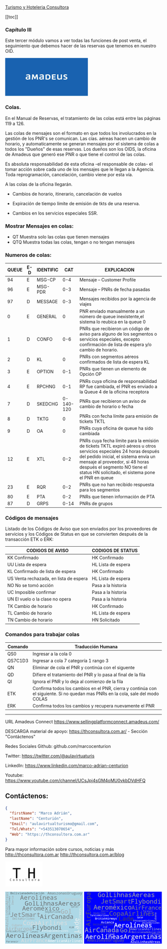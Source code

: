 [Turismo y Hoteleria Consultora](logo_th.png)

[[toc]]

### Capítulo III 

Este tercer módulo vamos a ver todas las funciones de post venta, el seguimiento que debemos hacer de las reservas que tenemos en nuestro OID.  


![Turismo y Hoteleria Consultora](index.png)

### Colas.

En el Manual de Reservas, el tratamiento de las colas está entre las páginas 119 a 126.  

Las colas de mensajes son el formato en que todos los involucrados en la gestión de los PNR's se comunican.  Las cías. aéreas hacen un cambio de horario, y automaticamente se generan mensajes por el sistema de colas a todos los "Dueños" de esas reservas.  Los dueños son los OIDS, la oficina de Amadeus que generó ese PNR o que tiene el control de las colas.

Es absoluta responsabilidad de esta oficina -el responsable de colas- el tomar acción sobre cada uno de los mensajes que le llegan a la Agencia.  Toda reprogramación, cancelación, cambio viene por esta vía.

A las colas de la oficina llegarán.

- Cambios de horario, itinerario, cancelación de vuelos

- Expiración de tiempo límite de emisión de tkts de una reserva.

- Cambios en los servicios especiales SSR.

### Mostrar Mensajes en colas:

- QT  Muestra solo las colas que tienen mensajes 
- QTQ  Muestra todas las colas, tengan o no tengan mensajes


### Numeros de colas:

|QUEUE|E-D|IDENTIFIC|CAT|EXPLICACION
|---|---|---|---|---|
|94 |E|MSG-CP|0-4|Mensaje – Customer Profile
|96 |E|MSG-PDR|0-3|Mensaje – PNRs de fecha pasadas
|97 |D|MESSAGE|0-3|Mensajes recibidos por la agencia de viajes
|0 |E|GENERAL|0|PNR enviado manualmente a un número de queue inexistente,el sistema lo reubica en la queue 0
|1 |D|CONFO|0-6|PNRs que recibieron un código de aviso para alguno de los segmentos o servicios especiales, excepto confirmación de lista de espera y/o cambio de horario.
|2 |D|KL|0|PNRs con segmentos aéreos confirmados de lista de espera KL
|3 |E|OPTION|0-1|PNRs que tienen un elemento de Opción OP
|4 |E|RPCHNG|0-1|PNRs cuya oficina de responsabilidad RP fue cambiada, el PNR es enviado a la Queue 4 de la oficina receptora
|7 |D|SKEDCHG|0-140-120|PNRs que recibieron un aviso de cambio de horario o fecha
|8 |D|TKTG|0|PNRs con fecha límite para emisión de tickets TKTL
|9 |D|OA|0|PNRs cuya oficina de queue ha sido cambiada 
|12 |E|XTL|0-2|PNRs cuya fecha límite para la emisión de tickets TKTL expiró aéreos u otros servicios especiales 24 horas después del pedido inicial, el sistema envía un mensaje al proveedor, si 48 horas después el segmento NO tiene el status HN solicitado, el sistema pone el PNR en queue
|23 |E|RQR|0-2|PNRs que no han recibido respuesta para los segmentos
|80|E|PTA|0-2|PNRs que tienen información de PTA
|87|D|GRPS|0-14|PNRs de grupos

### Códigos de mensajes

Listado de los Códigos de Aviso que son enviados por los proveedores de servicios y los Códigos de Status en que se convierten después de la transacción ETK o ERK:

|CODIGOS DE AVISO|CODIGOS DE STATUS
|---|---|
|KK Confirmado| HK Confirmado
|UU Lista de espera|HL Lista de espera
|KL Confirmado de lista de espera|HK Confirmado
|US Venta rechazada, en lista de espera|HL Lista de espera
|NO No se tomó acción|Pasa a la historia 
|UC Imposible confirmar|Pasa a la historia
|UN El vuelo o la clase no opera|Pasa a la historia
|TK Cambio de horario | HK Confirmado
|TL Cambio de horario| HL Lista de espera
|TN Cambio de horario |HN Solicitado

### Comandos para trabajar colas

|Comando|Traducción Humana|
|---|---|
|QS0 |Ingresar a la cola 0
|QS7C1D3 |Ingresar a cola 7 categoría 1 rango 3
|QN|Eliminar de cola el PNR y continúa con el siguente
|QD|Difiere el tratamiento del PNR y lo pasa al final de la fila
|QI|Ignora el PNR y lo deja al comienzo de la fila
|ETK|Confirma todos los cambios en el PNR, cierra y continúa con el siguiente.  Si no quedan mas PNRs en la cola, sale del modo COLAS
|ERK|Confirma todos los cambios y recupera nuevamente el PNR


---

URL Amadeus Connect
https://www.sellingplatformconnect.amadeus.com/

DESCARGA material de apoyo:
https://thconsultora.com.ar/ - Sección "Contáctenos" 

Redes Sociales
Github: github.com/marcocenturion

Twitter: https://twitter.com/@aulavirtuaturis

LinkedIn: https://www.linkedin.com/marco-adrian-centurion

Youtube: https://www.youtube.com/channel/UCsJpj4sGM4oMU0vkbDVdHFQ

## Contáctenos:

```json
{
  "firstName": "Marco Adrián",
  "lastName": "Centurión",
  "Email": "aulavirtualturismo@gmail.com",
  "Tel/Whats": "+543513070654",
  "Web": "https://thconsultora.com.ar"
}
```

Para mayor información sobre cursos, noticias y más
http://thconsultora.com.ar 
http://thconsultora.com.ar/blog

![Turismo y Hoteleria Consultora](logo_th.png)

![Turismo y Hoteleria Consultora](fondo_aereos2.png)
![Turismo y Hoteleria Consultora](fondo_aereos1.png)



